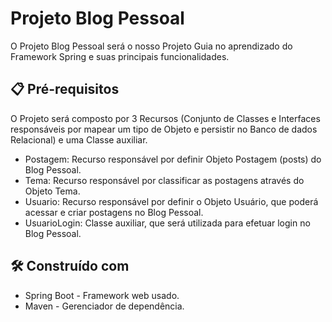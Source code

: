 # Projeto Blog Pessoal

O Projeto Blog Pessoal será o nosso Projeto Guia no aprendizado do Framework Spring e suas principais funcionalidades.

## 📋 Pré-requisitos

O Projeto será composto por 3 Recursos (Conjunto de Classes e Interfaces responsáveis por mapear um tipo de Objeto e persistir no Banco de dados Relacional) e uma Classe auxiliar.

* Postagem: Recurso responsável por definir Objeto Postagem (posts) do Blog Pessoal.
* Tema: Recurso responsável por classificar as postagens através do Objeto Tema.
* Usuario: Recurso responsável por definir o Objeto Usuário, que poderá acessar e criar postagens no Blog Pessoal.
* UsuarioLogin:	Classe auxiliar, que será utilizada para efetuar login no Blog Pessoal.

## 🛠️ Construído com

* Spring Boot - Framework web usado.
* Maven - Gerenciador de dependência.
